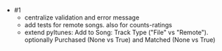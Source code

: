 - #1
  - centralize validation and error message
  - add tests for remote songs. also for counts-ratings
  - extend pyItunes: Add to Song: Track Type ("File" vs "Remote"). optionally Purchased (None vs True) and Matched (None vs True)
